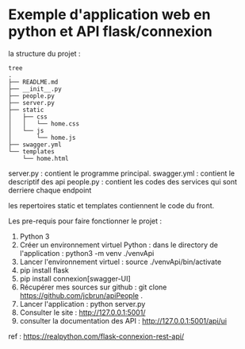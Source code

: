 # Exemple d'application web en python et API flask/connexion

la structure du projet :

    tree
    .
    ├── READLME.md
    ├── __init__.py
    ├── people.py
    ├── server.py
    ├── static
    │   ├── css
    │   │   └── home.css
    │   └── js
    │       └── home.js
    ├── swagger.yml
    └── templates
        └── home.html


server.py : contient le programme principal.
swagger.yml : contient le descriptif des api
people.py : contient les codes des services qui sont derriere chaque endpoint

les repertoires static et templates contiennent le code du front.

Les pre-requis pour faire fonctionner le projet :
1. Python 3
2. Créer un environnement virtuel Python : dans le directory de l'application : python3 -m venv ./venvApi
3. Lancer l'environnement virtuel : source ./venvApi/bin/activate
4. pip install flask
5. pip install connexion[swagger-UI]
6. Récupérer mes sources sur github : git clone https://github.com/jcbrun/apiPeople .
7. Lancer l'application : python server.py
8. Consulter le site : http://127.0.0.1:5001/
9. consulter la documentation des API : http://127.0.0.1:5001/api/ui


ref : https://realpython.com/flask-connexion-rest-api/
